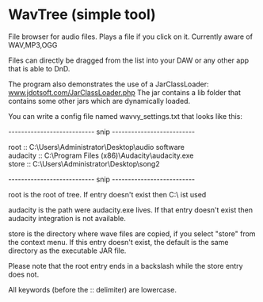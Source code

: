 # WavTree (simple tool)

File browser for audio files. Plays a file if you click on it. Currently aware of WAV,MP3,OGG

Files can directly be dragged from the list into your DAW or any other app that is able to DnD.

The program also demonstrates the use of a JarClassLoader: www.jdotsoft.com/JarClassLoader.php
The jar contains a lib folder that contains some other jars which are dynamically loaded.

You can write a config file named wavvy_settings.txt that looks like 
this:

--------------------------- snip --------------------------

root :: C:\Users\Administrator\Desktop\audio software\
audacity :: C:\Program Files (x86)\Audacity\audacity.exe  
store :: C:\Users\Administrator\Desktop\song2

--------------------------- snip --------------------------

root is the root of tree. If entry doesn't exist then C:\ ist used

audacity is the path were audacity.exe lives. If that entry doesn't exist
then audacity integration is not available. 

store is the directory where wave files are copied, if you select "store" from the context menu.
If this entry doesn't exist, the default is the same directory as the 
executable JAR file.

Please note that the root entry ends in a backslash while the store 
entry does not.

All keywords (before the :: delimiter) are lowercase.